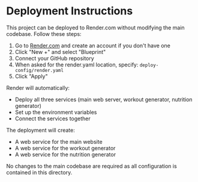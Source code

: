 # Deployment Instructions

This project can be deployed to Render.com without modifying the main codebase. Follow these steps:

1. Go to [Render.com](https://render.com) and create an account if you don't have one
2. Click "New +" and select "Blueprint"
3. Connect your GitHub repository
4. When asked for the render.yaml location, specify: `deploy-config/render.yaml`
5. Click "Apply"

Render will automatically:
- Deploy all three services (main web server, workout generator, nutrition generator)
- Set up the environment variables
- Connect the services together

The deployment will create:
- A web service for the main website
- A web service for the workout generator
- A web service for the nutrition generator

No changes to the main codebase are required as all configuration is contained in this directory.
